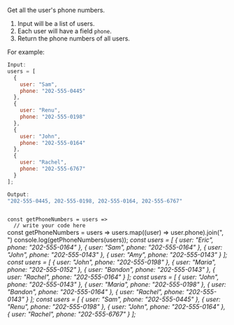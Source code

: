 Get all the user's phone numbers.

1. Input will be a list of users.
2. Each user will have a field `phone`.
3. Return the phone numbers of all users.

For example:
```js
Input:
users = [
  {
    user: "Sam",
    phone: "202-555-0445"
  },
  {
    user: "Renu",
    phone: "202-555-0198"
  },
  {
    user: "John",
    phone: "202-555-0164"
  },
  {
    user: "Rachel",
    phone: "202-555-6767"
  }
];

Output:
"202-555-0445, 202-555-0198, 202-555-0164, 202-555-6767"
```

<codeblock language="javascript" type="exercise" testMode="multipleInput">
<code>
const getPhoneNumbers = users =>
  // write your code here
</code>

<solution>
const getPhoneNumbers = users =>
  users.map((user) => user.phone).join(", ")
</solution>

<testcases>
<caller>
console.log(getPhoneNumbers(users));
</caller>
<testcase>
<i>
const users = [
  {
    user: "Eric",
    phone: "202-555-0164"
  },
  {
    user: "Sam",
    phone: "202-555-0164"
  },
  {
    user: "John",
    phone: "202-555-0143"
  },
  {
    user: "Amy",
    phone: "202-555-0143"
  }
];
</i>
</testcase>
<testcase>
<i>
const users = [
  {
    user: "John",
    phone: "202-555-0198"
  },
  {
    user: "Maria",
    phone: "202-555-0152"
  },
  {
    user: "Bandon",
    phone: "202-555-0143"
  },
  {
    user: "Rachel",
    phone: "202-555-0164"
  }
];
</i>
</testcase>
<testcase>
<i>
const users = [
  {
    user: "John",
    phone: "202-555-0143"
  },
  {
    user: "Maria",
    phone: "202-555-0198"
  },
  {
    user: "Bandon",
    phone: "202-555-0164"
  },
  {
    user: "Rachel",
    phone: "202-555-0143"
  }
];
</i>
</testcase>
<testcase>
<i>
const users = [
  {
    user: "Sam",
    phone: "202-555-0445"
  },
  {
    user: "Renu",
    phone: "202-555-0198"
  },
  {
    user: "John",
    phone: "202-555-0164"
  },
  {
    user: "Rachel",
    phone: "202-555-6767"
  }
];
</i>
</testcase>
</testcases>
</codeblock>
